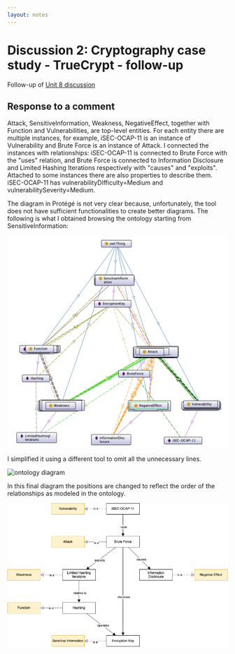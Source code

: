 ```yaml
---
layout: notes
---
```

# Discussion 2: Cryptography case study - TrueCrypt - follow-up

Follow-up of [Unit 8 discussion](../unit8/truecrypt)

## Response to a comment

Attack, SensitiveInformation, Weakness, NegativeEffect, together with Function and Vulnerabilities, are top-level entities. For each entity there are multiple instances, for example, iSEC-OCAP-11 is an instance of Vulnerability and Brute Force is an instance of Attack. I connected the instances with relationships: iSEC-OCAP-11 is connected to Brute Force with the "uses" relation, and Brute Force is connected to Information Disclosure and Limited Hashing Iterations respectively with "causes" and "exploits". Attached to some instances there are also properties to describe them. iSEC-OCAP-11 has vulnerabilityDifficulty=Medium and vulnerabilitySeverity=Medium.

The diagram in Protégé is not very clear because, unfortunately, the tool does not have sufficient functionalities to create better diagrams. The following is what I obtained browsing the ontology starting from SensitiveInformation:

<img src="truecrypt-progege-1-drawio.png" alt="ontology diagram" class="img-responsive"/>

I simplified it using a different tool to omit all the unnecessary lines.

<img src="truecrypt-progege-2-drawio.png" alt="ontology diagram" class="img-responsive"/>

In this final diagram the positions are changed to reflect the order of the relationships as modeled in the ontology.

<img src="truecrypt-progege-3-drawio.png" alt="ontology diagram" class="img-responsive"/>
